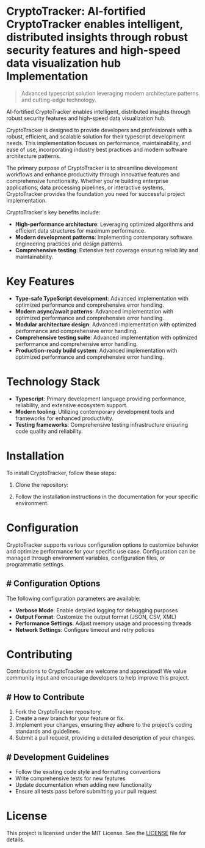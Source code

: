 <!-- fallback_CryptoTracker_20251008122146_98888 -->

# CryptoTracker: AI-fortified CryptoTracker enables intelligent, distributed insights through robust security features and high-speed data visualization hub Implementation
> Advanced typescript solution leveraging modern architecture patterns and cutting-edge technology.

AI-fortified CryptoTracker enables intelligent, distributed insights through robust security features and high-speed data visualization hub.

CryptoTracker is designed to provide developers and professionals with a robust, efficient, and scalable solution for their typescript development needs. This implementation focuses on performance, maintainability, and ease of use, incorporating industry best practices and modern software architecture patterns.

The primary purpose of CryptoTracker is to streamline development workflows and enhance productivity through innovative features and comprehensive functionality. Whether you're building enterprise applications, data processing pipelines, or interactive systems, CryptoTracker provides the foundation you need for successful project implementation.

CryptoTracker's key benefits include:

* **High-performance architecture**: Leveraging optimized algorithms and efficient data structures for maximum performance.
* **Modern development patterns**: Implementing contemporary software engineering practices and design patterns.
* **Comprehensive testing**: Extensive test coverage ensuring reliability and maintainability.

# Key Features

* **Type-safe TypeScript development**: Advanced implementation with optimized performance and comprehensive error handling.
* **Modern async/await patterns**: Advanced implementation with optimized performance and comprehensive error handling.
* **Modular architecture design**: Advanced implementation with optimized performance and comprehensive error handling.
* **Comprehensive testing suite**: Advanced implementation with optimized performance and comprehensive error handling.
* **Production-ready build system**: Advanced implementation with optimized performance and comprehensive error handling.

# Technology Stack

* **Typescript**: Primary development language providing performance, reliability, and extensive ecosystem support.
* **Modern tooling**: Utilizing contemporary development tools and frameworks for enhanced productivity.
* **Testing frameworks**: Comprehensive testing infrastructure ensuring code quality and reliability.

# Installation

To install CryptoTracker, follow these steps:

1. Clone the repository:


2. Follow the installation instructions in the documentation for your specific environment.

# Configuration

CryptoTracker supports various configuration options to customize behavior and optimize performance for your specific use case. Configuration can be managed through environment variables, configuration files, or programmatic settings.

## # Configuration Options

The following configuration parameters are available:

* **Verbose Mode**: Enable detailed logging for debugging purposes
* **Output Format**: Customize the output format (JSON, CSV, XML)
* **Performance Settings**: Adjust memory usage and processing threads
* **Network Settings**: Configure timeout and retry policies

# Contributing

Contributions to CryptoTracker are welcome and appreciated! We value community input and encourage developers to help improve this project.

## # How to Contribute

1. Fork the CryptoTracker repository.
2. Create a new branch for your feature or fix.
3. Implement your changes, ensuring they adhere to the project's coding standards and guidelines.
4. Submit a pull request, providing a detailed description of your changes.

## # Development Guidelines

* Follow the existing code style and formatting conventions
* Write comprehensive tests for new features
* Update documentation when adding new functionality
* Ensure all tests pass before submitting your pull request

# License

This project is licensed under the MIT License. See the [LICENSE](https://github.com/Hajjouz/CryptoTracker/blob/main/LICENSE) file for details.
